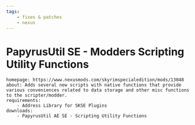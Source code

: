```yaml
---
tags:
    - fixes & patches
    - nexus
---
```


# PapyrusUtil SE - Modders Scripting Utility Functions

```project_info
homepage: https://www.nexusmods.com/skyrimspecialedition/mods/13048
about: Adds several new scripts with native functions that provide various conveniences related to data storage and other misc functions to the scripter/modder.
requirements:
    - Address Library for SKSE Plugins
downloads:
    - PapyrusUtil AE SE - Scripting Utility Functions
```
